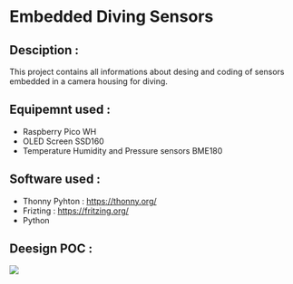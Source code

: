 # Embedded Diving Sensors

## Desciption : 

This project contains all informations about desing and coding of sensors embedded in a camera housing for diving.

## Equipemnt used : 

- Raspberry Pico WH
- OLED Screen SSD160
- Temperature Humidity and Pressure sensors BME180

## Software used : 

- Thonny Pyhton : https://thonny.org/
- Frizting : https://fritzing.org/
- Python

## Deesign POC : 

<img src="https://github.com/CletBoudehenn/Embedded_Diving_Sensors/blob/main/Fritzing/Component_Design.png"/>
